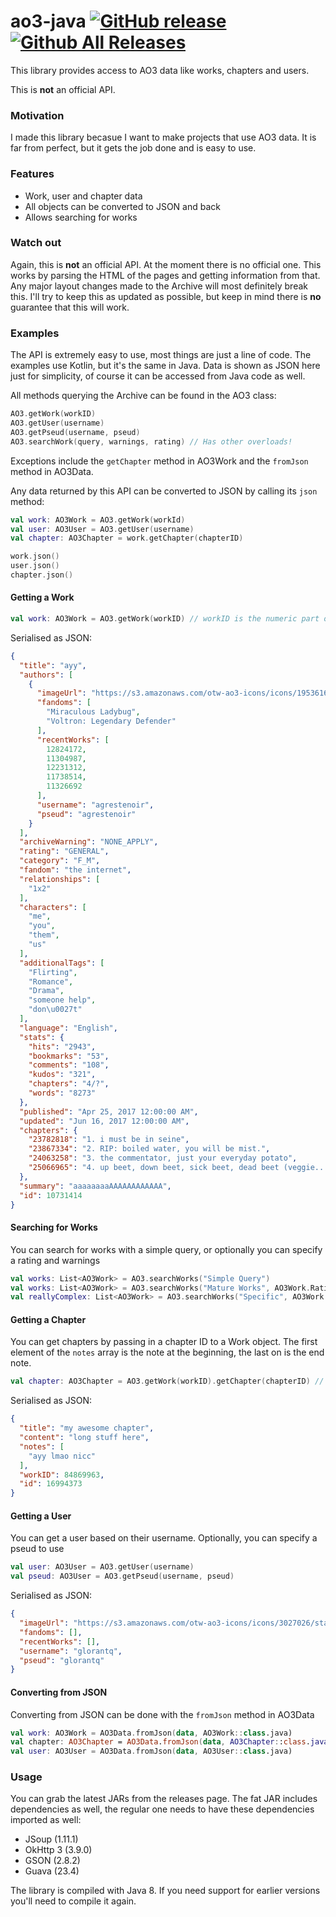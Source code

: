 # ao3-java [![GitHub release](https://img.shields.io/github/release/glorantq/ao3-java.svg?style=flat-square)](https://github.com/glorantq/ao3-java/releases) [![Github All Releases](https://img.shields.io/github/downloads/glorantq/ao3-java/total.svg?style=flat-square)](https://github.com/glorantq/ao3-java)
This library provides access to AO3 data like works, chapters and users.

This is **not** an official API.

### Motivation
I made this library becasue I want to make projects that use AO3 data. It is far from perfect, but it gets the job done and is easy to use.

### Features
- Work, user and chapter data
- All objects can be converted to JSON and back
- Allows searching for works

### Watch out
Again, this is **not** an official API. At the moment there is no official one. This works by parsing the HTML of the pages and getting information from that. Any major layout changes made to the Archive will most definitely break this. I'll try to keep this as updated as possible, but keep in mind there is **no** guarantee that this will work.

### Examples
The API is extremely easy to use, most things are just a line of code. The examples use Kotlin, but it's the same in Java. Data is shown as JSON here just for simplicity, of course it can be accessed from Java code as well.

All methods querying the Archive can be found in the AO3 class:
```kotlin
AO3.getWork(workID)
AO3.getUser(username)
AO3.getPseud(username, pseud)
AO3.searchWork(query, warnings, rating) // Has other overloads!
```
Exceptions include the `getChapter` method in AO3Work and the `fromJson` method in AO3Data.

Any data returned by this API can be converted to JSON by calling its `json` method:
```kotlin
val work: AO3Work = AO3.getWork(workId)
val user: AO3User = AO3.getUser(username)
val chapter: AO3Chapter = work.getChapter(chapterID)

work.json()
user.json()
chapter.json()
```

#### Getting a Work
```kotlin
val work: AO3Work = AO3.getWork(workID) // workID is the numeric part of the URL: http://archiveofourown.org/works/xxxxxxxx/
```
Serialised as JSON:
```json
{
  "title": "ayy",
  "authors": [
    {
      "imageUrl": "https://s3.amazonaws.com/otw-ao3-icons/icons/1953616/standard.png?1511579332",
      "fandoms": [
        "Miraculous Ladybug",
        "Voltron: Legendary Defender"
      ],
      "recentWorks": [
        12824172,
        11304987,
        12231312,
        11738514,
        11326692
      ],
      "username": "agrestenoir",
      "pseud": "agrestenoir"
    }
  ],
  "archiveWarning": "NONE_APPLY",
  "rating": "GENERAL",
  "category": "F_M",
  "fandom": "the internet",
  "relationships": [
    "1x2"
  ],
  "characters": [
    "me",
    "you",
    "them",
    "us"
  ],
  "additionalTags": [
    "Flirting",
    "Romance",
    "Drama",
    "someone help",
    "don\u0027t"
  ],
  "language": "English",
  "stats": {
    "hits": "2943",
    "bookmarks": "53",
    "comments": "108",
    "kudos": "321",
    "chapters": "4/?",
    "words": "8273"
  },
  "published": "Apr 25, 2017 12:00:00 AM",
  "updated": "Jun 16, 2017 12:00:00 AM",
  "chapters": {
    "23782818": "1. i must be in seine",
    "23867334": "2. RIP: boiled water, you will be mist.",
    "24063258": "3. the commentator, just your everyday potato",
    "25066965": "4. up beet, down beet, sick beet, dead beet (veggie..."
  },
  "summary": "aaaaaaaaAAAAAAAAAAAA",
  "id": 10731414
}
```
#### Searching for Works
You can search for works with a simple query, or optionally you can specify a rating and warnings
```kotlin
val works: List<AO3Work> = AO3.searchWorks("Simple Query")
val works: List<AO3Work> = AO3.searchWorks("Mature Works", AO3Work.Ratings.MATURE)
val reallyComplex: List<AO3Work> = AO3.searchWorks("Specific", AO3Work.Warnings.NONE_APPLY, AO3Work.Ratings.MATURE)
```
#### Getting a Chapter
You can get chapters by passing in a chapter ID to a Work object. The first element of the `notes` array is the note at the beginning, the last on is the end note.
```kotlin
val chapter: AO3Chapter = AO3.getWork(workID).getChapter(chapterID) // Chapter ID can be obtained from the chapters map in AO3Work
```
Serialised as JSON:
```json
{
  "title": "my awesome chapter",
  "content": "long stuff here",
  "notes": [
    "ayy lmao nicc"
  ],
  "workID": 84869963,
  "id": 16994373
}
```

#### Getting a User
You can get a user based on their username. Optionally, you can specify a pseud to use
```kotlin
val user: AO3User = AO3.getUser(username)
val pseud: AO3User = AO3.getPseud(username, pseud)
```
Serialised as JSON:
```json
{
  "imageUrl": "https://s3.amazonaws.com/otw-ao3-icons/icons/3027026/standard.gif?1504399592",
  "fandoms": [],
  "recentWorks": [],
  "username": "glorantq",
  "pseud": "glorantq"
}
```

#### Converting from JSON
Converting from JSON can be done with the `fromJson` method in AO3Data
```kotlin
val work: AO3Work = AO3Data.fromJson(data, AO3Work::class.java)
val chapter: AO3Chapter = AO3Data.fromJson(data, AO3Chapter::class.java)
val user: AO3User = AO3Data.fromJson(data, AO3User::class.java)
```

### Usage
You can grab the latest JARs from the releases page. The fat JAR includes dependencies as well, the regular one needs to have these dependencies imported as well:
* JSoup (1.11.1)
* OkHttp 3 (3.9.0)
* GSON (2.8.2)
* Guava (23.4)

The library is compiled with Java 8. If you need support for earlier versions you'll need to compile it again.
